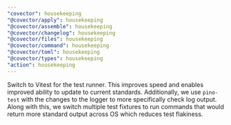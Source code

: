 ```yaml
---
"covector": housekeeping
"@covector/apply": housekeeping
"@covector/assemble": housekeeping
"@covector/changelog": housekeeping
"@covector/files": housekeeping
"@covector/command": housekeeping
"@covector/toml": housekeeping
"@covector/types": housekeeping
"action": housekeeping
---
```


Switch to Vitest for the test runner. This improves speed and enables improved ability to update to current standards. Additionally, we use `pino-test` with the changes to the logger to more specifically check log output. Along with this, we switch multiple test fixtures to run commands that would return more standard output across OS which reduces test flakiness.
